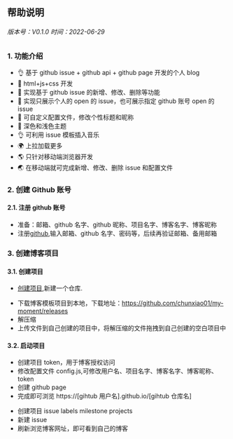 ## 帮助说明

###### 版本号：V0.1.0 时间：2022-06-29

### 1. 功能介绍

- 👌 基于 github issue + github api + github page 开发的个人 blog
- 🎈 html+js+css 开发
- 🤞 实现基于 github issue 的新增、修改、删除等功能
- 🌈 实现只展示个人的 open 的 issue，也可展示指定 github 账号 open 的 issue
- 🚀 可自定义配置文件，修改个性标题和昵称
- 🌙 深色和浅色主题
- 👌 可利用 issue 模板插入音乐
- 🌍 上拉加载更多
- 🌎 只针对移动端浏览器开发
- 🌏 在移动端就可完成新增、修改、删除 issue 和配置文件

### 2. 创建 Github 账号

#### 2.1. 注册 github 账号

- 准备：邮箱、github 名字、github 昵称、项目名字、博客名字、博客昵称
- 注册[github](https://github.com/),输入邮箱、github 名字、密码等，后续再验证邮箱、备用邮箱

### 3. 创建博客项目

#### 3.1. 创建项目

- [创建项目](https://github.com/new),新建一个仓库.

* 下载博客模板项目到本地，下载地址：https://github.com/chunxiao01/my-moment/releases
* 解压缩
* 上传文件到自己创建的项目中，将解压缩的文件拖拽到自己创建的空白项目中

#### 3.2. 启动项目

- 创建项目 token，用于博客授权访问
- 修改配置文件 config.js,可修改用户名、项目名字、博客名字、博客昵称、token
- 创建 github page
- 完成即可浏览 https://[gihtub 用户名].github.io/[gihtub 仓库名]

* 创建项目 issue labels milestone projects
* 新建 issue
* 刷新浏览博客网址，即可看到自己的博客
